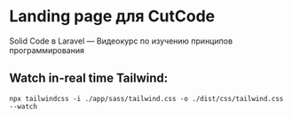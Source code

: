 <h1>Landing page для CutCode</h1>
<p>Solid Code  в Laravel — Видеокурс по изучению принципов программирования</p>

<h2>Watch in-real time Tailwind:</h2>
<code>npx tailwindcss -i ./app/sass/tailwind.css -o ./dist/css/tailwind.css --watch</code>